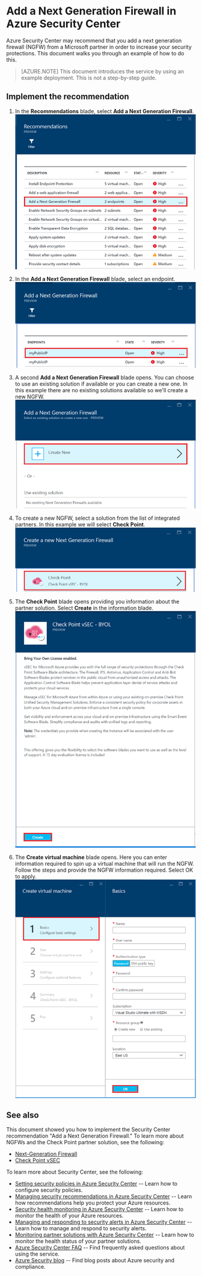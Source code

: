 <properties
   pageTitle="Add a next generation firewall in Azure Security Center | Microsoft Azure"
   description="This document shows you how to implement the Azure Security Center recommendation **Add a Next Generation Firewall**."
   services="security-center"
   documentationCenter="na"
   authors="TerryLanfear"
   manager="MBaldwin"
   editor=""/>

<tags
   ms.service="security-center"
   ms.devlang="na"
   ms.topic="article"
   ms.tgt_pltfrm="na"
   ms.workload="na"
   ms.date="07/21/2016"
   ms.author="terrylan"/>

# Add a Next Generation Firewall in Azure Security Center

Azure Security Center may recommend that you add a next generation firewall (NGFW) from a Microsoft partner in order to increase your security protections. This document walks you through an example of how to do this.

> [AZURE.NOTE] This document introduces the service by using an example deployment.  This is not a step-by-step guide.

## Implement the recommendation

1. In the **Recommendations** blade, select **Add a Next Generation Firewall**.
![Add a Next Generation Firewall][1]

2. In the **Add a Next Generation Firewall** blade, select an endpoint.
![Select an endpoint][2]

3. A second **Add a Next Generation Firewall** blade opens. You can choose to use an existing solution if available or you can create a new one. In this example there are no existing solutions available so we'll create a new NGFW.
![Create new Next Generation Firewall][3]

4. To create a new NGFW, select a solution from the list of integrated partners. In this example we will select **Check Point**.
![Select Next Generation Firewall solution][4]

5. The **Check Point** blade opens providing you information about the partner solution. Select **Create** in the information blade.
![Firewall information blade][5]

6. The **Create virtual machine** blade opens. Here you can enter information required to spin up a virtual machine that will run the NGFW. Follow the steps and provide the NGFW information required. Select OK to apply.
![Create virtual machine to run NGFW][6]

## See also

This document showed you how to implement the Security Center recommendation "Add a Next Generation Firewall." To learn more about NGFWs and the Check Point partner solution, see the following:

- [Next-Generation Firewall](https://en.wikipedia.org/wiki/Next-Generation_Firewall)
- [Check Point vSEC](https://azure.microsoft.com/marketplace/partners/checkpoint/check-point-r77-10/)

To learn more about Security Center, see the following:

- [Setting security policies in Azure Security Center](security-center-policies.md) -- Learn how to configure security policies.
- [Managing security recommendations in Azure Security Center](security-center-recommendations.md) -- Learn how recommendations help you protect your Azure resources.
- [Security health monitoring in Azure Security Center](security-center-monitoring.md) -- Learn how to monitor the health of your Azure resources.
- [Managing and responding to security alerts in Azure Security Center](security-center-managing-and-responding-alerts.md) -- Learn how to manage and respond to security alerts.
- [Monitoring partner solutions with Azure Security Center](security-center-partner-solutions.md) -- Learn how to monitor the health status of your partner solutions.
- [Azure Security Center FAQ](security-center-faq.md) -- Find frequently asked questions about using the service.
- [Azure Security blog](http://blogs.msdn.com/b/azuresecurity/) -- Find blog posts about Azure security and compliance.

<!--Image references-->
[1]: ./media/security-center-add-next-gen-firewall/add-next-gen-firewall.png
[2]: ./media/security-center-add-next-gen-firewall/select-an-endpoint.png
[3]: ./media/security-center-add-next-gen-firewall/create-new-next-gen-firewall.png
[4]: ./media/security-center-add-next-gen-firewall/select-next-gen-firewall.png
[5]: ./media/security-center-add-next-gen-firewall/firewall-solution-info-blade.png
[6]: ./media/security-center-add-next-gen-firewall/create-virtual-machine.png
